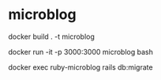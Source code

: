 # microblog

docker build . -t microblog

docker run -it -p 3000:3000 microblog bash

docker exec ruby-microblog rails db:migrate